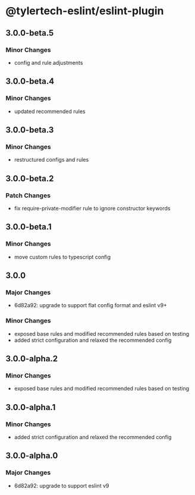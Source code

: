 # @tylertech-eslint/eslint-plugin

## 3.0.0-beta.5

### Minor Changes

- config and rule adjustments

## 3.0.0-beta.4

### Minor Changes

- updated recommended rules

## 3.0.0-beta.3

### Minor Changes

- restructured configs and rules

## 3.0.0-beta.2

### Patch Changes

- fix require-private-modifier rule to ignore constructor keywords

## 3.0.0-beta.1

### Minor Changes

- move custom rules to typescript config

## 3.0.0

### Major Changes

- 6d82a92: upgrade to support flat config format and eslint v9+

### Minor Changes

- exposed base rules and modified recommended rules based on testing
- added strict configuration and relaxed the recommended config

## 3.0.0-alpha.2

### Minor Changes

- exposed base rules and modified recommended rules based on testing

## 3.0.0-alpha.1

### Minor Changes

- added strict configuration and relaxed the recommended config

## 3.0.0-alpha.0

### Major Changes

- 6d82a92: upgrade to support eslint v9
